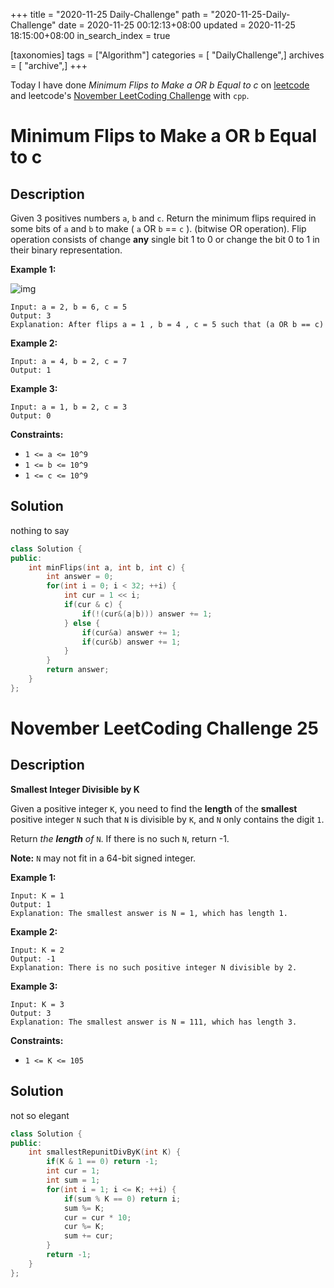 +++
title = "2020-11-25 Daily-Challenge"
path = "2020-11-25-Daily-Challenge"
date = 2020-11-25 00:12:13+08:00
updated = 2020-11-25 18:15:00+08:00
in_search_index = true

[taxonomies]
tags = ["Algorithm"]
categories = [ "DailyChallenge",]
archives = [ "archive",]
+++

Today I have done *Minimum Flips to Make a OR b Equal to c* on [leetcode](https://leetcode.com/problems/minimum-flips-to-make-a-or-b-equal-to-c/) and leetcode's [November LeetCoding Challenge](https://leetcode.com/explore/challenge/card/november-leetcoding-challenge/567/week-4-november-22nd-november-28th/3543/) with `cpp`.

<!-- more -->

# Minimum Flips to Make a OR b Equal to c

## Description

Given 3 positives numbers `a`, `b` and `c`. Return the minimum flips required in some bits of `a` and `b` to make ( `a` OR `b` == `c` ). (bitwise OR operation).
Flip operation consists of change **any** single bit 1 to 0 or change the bit 0 to 1 in their binary representation.

**Example 1:**

![img](https://assets.leetcode.com/uploads/2020/01/06/sample_3_1676.png)

```
Input: a = 2, b = 6, c = 5
Output: 3
Explanation: After flips a = 1 , b = 4 , c = 5 such that (a OR b == c)
```

**Example 2:**

```
Input: a = 4, b = 2, c = 7
Output: 1
```

**Example 3:**

```
Input: a = 1, b = 2, c = 3
Output: 0
```

**Constraints:**

- `1 <= a <= 10^9`
- `1 <= b <= 10^9`
- `1 <= c <= 10^9`

## Solution

nothing to say

``` cpp
class Solution {
public:
    int minFlips(int a, int b, int c) {
        int answer = 0;
        for(int i = 0; i < 32; ++i) {
            int cur = 1 << i;
            if(cur & c) {
                if(!(cur&(a|b))) answer += 1;
            } else {
                if(cur&a) answer += 1;
                if(cur&b) answer += 1;
            }
        }
        return answer;
    }
};
```

# November LeetCoding Challenge 25

## Description

**Smallest Integer Divisible by K**

Given a positive integer `K`, you need to find the **length** of the **smallest** positive integer `N` such that `N` is divisible by `K`, and `N` only contains the digit `1`.

Return *the **length** of* `N`. If there is no such `N`, return -1.

**Note:** `N` may not fit in a 64-bit signed integer.

**Example 1:**

```
Input: K = 1
Output: 1
Explanation: The smallest answer is N = 1, which has length 1.
```

**Example 2:**

```
Input: K = 2
Output: -1
Explanation: There is no such positive integer N divisible by 2.
```

**Example 3:**

```
Input: K = 3
Output: 3
Explanation: The smallest answer is N = 111, which has length 3.
```

**Constraints:**

- `1 <= K <= 105`

## Solution

not so elegant

``` cpp
class Solution {
public:
    int smallestRepunitDivByK(int K) {
        if(K & 1 == 0) return -1;
        int cur = 1;
        int sum = 1;
        for(int i = 1; i <= K; ++i) {
            if(sum % K == 0) return i;
            sum %= K;
            cur = cur * 10;
            cur %= K;
            sum += cur;
        }
        return -1;
    }
};
```